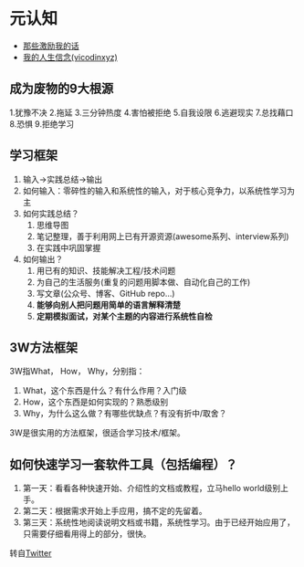 # 元认知
* [那些激励我的话](meta/motivation.md)
* [我的人生信念(vicodinxyz)](meta/vicodinxyz-my-life-beliefs.md)

## 成为废物的9大根源
1.犹豫不决
2.拖延
3.三分钟热度
4.害怕被拒绝
5.自我设限
6.逃避现实
7.总找藉口
8.恐惧
9.拒绝学习

## 学习框架
1. 输入->实践总结->输出
2. 如何输入：零碎性的输入和系统性的输入，对于核心竞争力，以系统性学习为主
3. 如何实践总结？
   1. 思维导图
   2. 笔记整理，善于利用网上已有开源资源(awesome系列、interview系列)
   3. 在实践中巩固掌握
4. 如何输出？
   1. 用已有的知识、技能解决工程/技术问题
   2. 为自己的生活服务(重复的问题用脚本做、自动化自己的工作)
   3. 写文章(公众号、博客、GitHub repo...)
   4. **能够向别人把问题用简单的语言解释清楚**
   5. **定期模拟面试，对某个主题的内容进行系统性自检**

## 3W方法框架
3W指What， How， Why，分别指：
1. What，这个东西是什么？有什么作用？入门级
2. How，这个东西是如何实现的？熟悉级别
3. Why，为什么这么做？有哪些优缺点？有没有折中/取舍？

3W是很实用的方法框架，很适合学习技术/框架。

## 如何快速学习一套软件工具（包括编程）？
1. 第一天：看看各种快速开始、介绍性的文档或教程，立马hello world级别上手。
2. 第二天：根据需求开始上手应用，搞不定的先留着。
3. 第三天：系统性地阅读说明文档或书籍，系统性学习。由于已经开始应用了，只需要仔细看用得上的部分，很快。

转自[Twitter](https://twitter.com/riverscn/status/1260845044380004354)